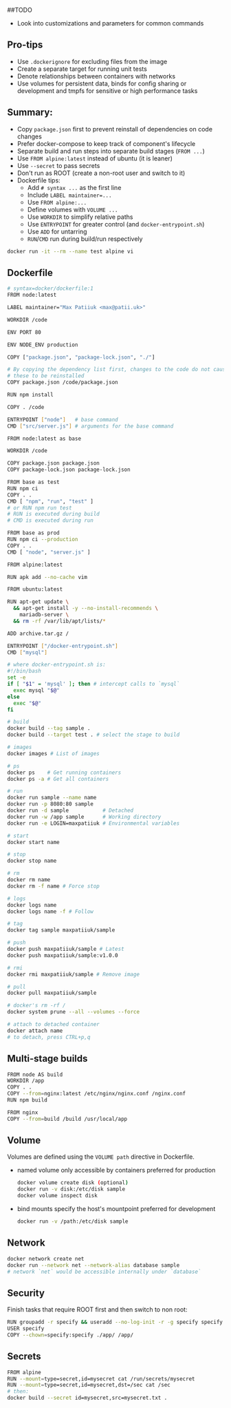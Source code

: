 ##TODO

- Look into customizations and parameters for common commands

## Pro-tips

- Use `.dockerignore` for excluding files from the image
- Create a separate target for running unit tests
- Denote relationships between containers with networks
- Use volumes for persistent data, binds for config sharing or development and
  tmpfs for sensitive or high performance tasks

## Summary:

- Copy `package.json` first to prevent reinstall of dependencies on code changes
- Prefer docker-compose to keep track of component's lifecycle
- Separate build and run steps into separate build stages (`FROM ...`)
- Use `FROM alpine:latest` instead of ubuntu (it is leaner)
- Use `--secret` to pass secrets
- Don't run as ROOT (create a non-root user and switch to it)
- Dockerfile tips:
  - Add `# syntax ...` as the first line
  - Include `LABEL maintainer=...`
  - Use `FROM alpine:...`
  - Define volumes with `VOLUME ...`
  - Use `WORKDIR` to simplify relative paths
  - Use `ENTRYPOINT` for greater control (and `docker-entrypoint.sh`)
  - Use `ADD` for untarring
  - `RUN`/`CMD` run during build/run respectively

```bash
docker run -it --rm --name test alpine vi
```

## Dockerfile

```bash
# syntax=docker/dockerfile:1
FROM node:latest

LABEL maintainer="Max Patiiuk <max@patii.uk>"

WORKDIR /code

ENV PORT 80

ENV NODE_ENV production

COPY ["package.json", "package-lock.json", "./"]

# By copying the dependency list first, changes to the code do not cause
# these to be reinstalled
COPY package.json /code/package.json

RUN npm install

COPY . /code

ENTRYPOINT ["node"]   # base command
CMD ["src/server.js"] # arguments for the base command
```

```bash
FROM node:latest as base

WORKDIR /code

COPY package.json package.json
COPY package-lock.json package-lock.json

FROM base as test
RUN npm ci
COPY . .
CMD [ "npm", "run", "test" ]
# or RUN npm run test
# RUN is executed during build
# CMD is executed during run

FROM base as prod
RUN npm ci --production
COPY . .
CMD [ "node", "server.js" ]
```

```bash
FROM alpine:latest

RUN apk add --no-cache vim
```

```bash
FROM ubuntu:latest

RUN apt-get update \
  && apt-get install -y --no-install-recommends \
    mariadb-server \
  && rm -rf /var/lib/apt/lists/*

ADD archive.tar.gz /

ENTRYPOINT ["/docker-entrypoint.sh"]
CMD ["mysql"]

# where docker-entrypoint.sh is:
#!/bin/bash
set -e
if [ "$1" = 'mysql' ]; then # intercept calls to `mysql`
  exec mysql "$@"
else
  exec "$@"
fi
```

```bash
# build
docker build --tag sample .
docker build --target test . # select the stage to build

# images
docker images # List of images

# ps
docker ps    # Get running containers
docker ps -a # Get all containers

# run
docker run sample --name name
docker run -p 8080:80 sample
docker run -d sample           # Detached
docker run -w /app sample      # Working directory
docker run -e LOGIN=maxpatiiuk # Environmental variables

# start
docker start name

# stop
docker stop name

# rm
docker rm name
docker rm -f name # Force stop

# logs
docker logs name
docker logs name -f # Follow

# tag
docker tag sample maxpatiiuk/sample

# push
docker push maxpatiiuk/sample # Latest
docker push maxpatiiuk/sample:v1.0.0

# rmi
docker rmi maxpatiiuk/sample # Remove image

# pull
docker pull maxpatiiuk/sample

# docker's rm -rf /
docker system prune --all --volumes --force

# attach to detached container
docker attach name
# to detach, press CTRL+p,q
```

## Multi-stage builds

```bash
FROM node AS build
WORKDIR /app
COPY . .
COPY --from=nginx:latest /etc/nginx/nginx.conf /nginx.conf
RUN npm build

FROM nginx
COPY --from=build /build /usr/local/app
```

## Volume

Volumes are defined using the `VOLUME path` directive in Dockerfile.

- named volume only accessible by containers preferred for production
  ```bash
  docker volume create disk (optional)
  docker run -v disk:/etc/disk sample
  docker volume inspect disk
  ```
- bind mounts specify the host's mountpoint preferred for development
  ```bash
  docker run -v /path:/etc/disk sample
  ```

## Network

```bash
docker network create net
docker run --network net --network-alias database sample
# network `net` would be accessible internally under `database`
```

## Security

Finish tasks that require ROOT first and then switch to non root:

```bash
RUN groupadd -r specify && useradd --no-log-init -r -g specify specify
USER specify
COPY --chown=specify:specify ./app/ /app/
```

## Secrets

```bash
FROM alpine
RUN --mount=type=secret,id=mysecret cat /run/secrets/mysecret
RUN --mount=type=secret,id=mysecret,dst=/sec cat /sec
# then:
docker build --secret id=mysecret,src=mysecret.txt .
```
